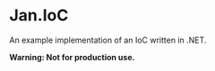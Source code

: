 # Jan.IoC
An example implementation of an IoC written in .NET.

**Warning: Not for production use.**